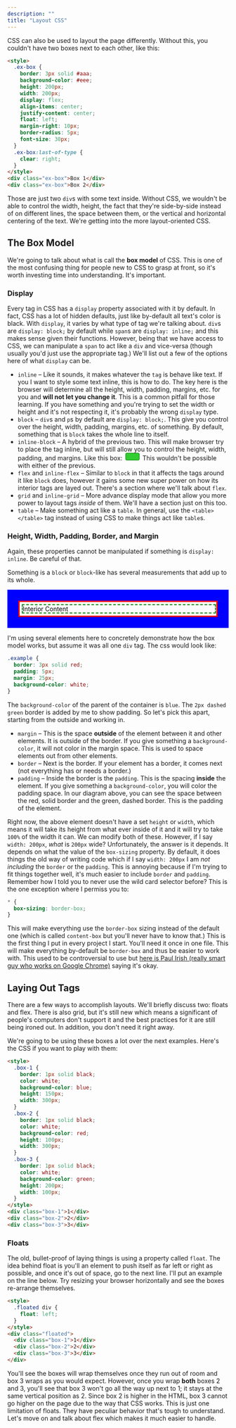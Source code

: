 ```yaml
---
description: ""
title: "Layout CSS"
---
```


CSS can also be used to layout the page differently. Without this, you couldn't have two boxes next to each other, like this:

<style>
  .gatsby-highlight {
    flex-direction: column;
  }
  .klipse-result {
    width: 100%;
    white-space: normal;
  }
  .klipse-result::after {
    content: "";
    display: block;
    clear: both;
  }
  .CodeMirror {
    width: 100%;
    border-right: 1px solid #90b4fe;
    margin-bottom: 15px;
  }
  .long-inline-box {
    display: inline-block;
    border: 1px solid green;
    background-color: limegreen;
    width: 30px;
    height: 15px;
    margin: 0 3px;
    border-radius: 3px;
  }
  .margin-container {
    background-color: blue;
    padding: 25px;
  }

  .box-model {
    border: 3px red solid;
    padding: 5px;
    background-color: white;
    color: black;
  }
  .interior-span {
    display: inline-block;
    border: 2px green dashed;
    width: 100%;
  }
</style>

```html
<style>
  .ex-box {
    border: 3px solid #aaa;
    background-color: #eee;
    height: 200px;
    width: 200px;
    display: flex;
    align-items: center;
    justify-content: center;
    float: left;
    margin-right: 10px;
    border-radius: 5px;
    font-size: 30px;
  }
  .ex-box:last-of-type {
    clear: right;
  }
</style>
<div class="ex-box">Box 1</div>
<div class="ex-box">Box 2</div>
```

Those are just two `div`s with some text inside. Without CSS, we wouldn't be able to control the width, height, the fact that they're side-by-side instead of on different lines, the space between them, or the vertical and horizontal centering of the text. We're getting into the more layout-oriented CSS.

## The Box Model

We're going to talk about what is call the **box model** of CSS. This is one of the most confusing thing for people new to CSS to grasp at front, so it's worth investing time into understanding. It's important.

### Display

Every tag in CSS has a `display` property associated with it by default. In fact, CSS has a lot of hidden defaults, just like by-default all text's color is black. With `display`, it varies by what type of tag we're talking about. `div`s are `display: block;` by default while `span`s are `display: inline;` and this makes sense given their functions. However, being that we have access to CSS, we can manipulate a `span` to act like a `div` and vice-versa (though usually you'd just use the appropriate tag.) We'll list out a few of the options here of what `display` can be.

- `inline` – Like it sounds, it makes whatever the `tag` is behave like text. If you I want to style some text inline, this is how to do. The key here is the browser will determine all the height, width, padding, margins, etc. for you and **will not let you change it**. This is a common pitfall for those learning. If you have something and you're trying to set the width or height and it's not respecting it, it's probably the wrong `display` type.
- `block` – `div`s and `p`s by default are `display: block;`. This give you control over the height, width, padding, margins, etc. of something. By default, something that is `block` takes the whole line to itself.
- `inline-block` – A hybrid of the previous two. This will make browser try to place the tag inline, but will still allow you to control the height, width, padding, and margins. Like this box: <div class="long-inline-box"></div> This wouldn't be possible with either of the previous.
- `flex` and `inline-flex` – Similar to `block` in that it affects the tags around it like `block` does, however it gains some new super power on how its interior tags are layed out. There's a section where we'll talk about `flex`.
- `grid` and `inline-grid` – More advance display mode that allow you more power to layout tags _inside_ of them. We'll have a section just on this too.
- `table` – Make something act like a `table`. In general, use the `<table></table>` tag instead of using CSS to make things act like `table`s.

### Height, Width, Padding, Border, and Margin

Again, these properties cannot be manipulated if something is `display: inline`. Be careful of that.

Something is a `block` or `block`-like has several measurements that add up to its whole.

<div class="margin-container">
  <div class="box-model"><span class="interior-span">Interior Content</span></div>
</div>

I'm using several elements here to concretely demonstrate how the box model works, but assume it was all one `div` tag. The css would look like:

```css
.example {
  border: 3px solid red;
  padding: 5px;
  margin: 25px;
  background-color: white;
}
```

The `background-color` of the parent of the container is `blue`. The `2px dashed green` border is added by me to show padding. So let's pick this apart, starting from the outside and working in.

- `margin` – This is the space **outside** of the element between it and other elements. It is outside of the border. If you give something a `background-color`, it will not color in the margin space. This is used to space elements out from other elements.
- `border` – Next is the border. If your element has a border, it comes next (not everything has or needs a border.)
- `padding` – Inside the border is the `padding`. This is the spacing **inside** the element. If you give something a `background-color`, you will color the padding space. In our diagram above, you can see the space between the red, solid border and the green, dashed border. This is the padding of the element.

Right now, the above element doesn't have a set `height` or `width`, which means it will take its height from what ever inside of it and it will try to take `100%` of the width it can. We can modify both of these. However, if I say `width: 200px`, _what_ is `200px` wide? Unfortunately, the answer is it depends. It depends on what the value of the `box-sizing` property. By default, it does things the old way of writing code which if I say `width: 200px` I am _not including_ the `border` or the `padding`. This is annoying because if I'm trying to fit things together well, it's much easier to include `border` and `padding`. Remember how I told you to never use the wild card selector before? This is the one exception where I permiss you to:

```css
* {
  box-sizing: border-box;
}
```

This will make everything use the `border-box` sizing instead of the default one (which is called `content-box` but you'll never have to know that.) This is the first thing I put in every project I start. You'll need it once in one file. This will make everything by-default be `border-box` and thus be easier to work with. This used to be controversial to use but [here is Paul Irish (really smart guy who works on Google Chrome)][paul-irish] saying it's okay.

## Laying Out Tags

There are a few ways to accomplish layouts. We'll briefly discuss two: floats and flex. There is also grid, but it's still new which means a significant of people's computers don't support it and the best practices for it are still being ironed out. In addition, you don't need it right away.

We're going to be using these boxes a lot over the next examples. Here's the CSS if you want to play with them:

```html
<style>
  .box-1 {
    border: 1px solid black;
    color: white;
    background-color: blue;
    height: 150px;
    width: 300px;
  }
  .box-2 {
    border: 1px solid black;
    color: white;
    background-color: red;
    height: 100px;
    width: 300px;
  }
  .box-3 {
    border: 1px solid black;
    color: white;
    background-color: green;
    height: 200px;
    width: 100px;
  }
</style>
<div class="box-1">1</div>
<div class="box-2">2</div>
<div class="box-3">3</div>
```

### Floats

The old, bullet-proof of laying things is using a property called `float`. The idea behind float is you'll an element to push itself as far left or right as possible, and once it's out of space, go to the next line. I'll put an example on the line below. Try resizing your browser horizontally and see the boxes re-arrange themselves.

```html
<style>
  .floated div {
    float: left;
  }
</style>
<div class="floated">
  <div class="box-1">1</div>
  <div class="box-2">2</div>
  <div class="box-3">3</div>
</div>
```

You'll see the boxes will wrap themselves once they run out of room and box 3 wraps as you would expect. However, once you wrap **both** boxes 2 and 3, you'll see that box 3 won't go all the way up next to 1; it stays at the same vertical position as 2. Since box 2 is higher in the HTML, box 3 cannot go higher on the page due to the way that CSS works. This is just one limitation of floats. They have peculiar behavior that's tough to understand. Let's move on and talk about flex which makes it much easier to handle.

[paul-irish]: https://www.paulirish.com/2012/box-sizing-border-box-ftw/
